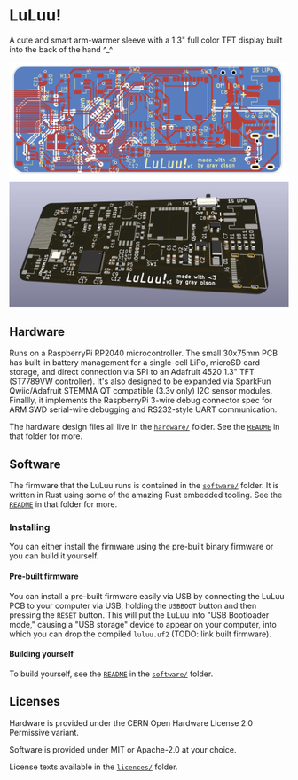 # LuLuu!

A cute and smart arm-warmer sleeve with a 1.3" full color TFT display built into the back of the
hand ^_^

![PCB drawing](img/board_drawing.png)
![PCB render](img/board_render.png)

## Hardware

Runs on a RaspberryPi RP2040 microcontroller. The small 30x75mm PCB has built-in battery management for a single-cell
LiPo, microSD card storage, and direct connection via SPI to an Adafruit 4520 1.3" TFT (ST7789VW controller). It's
also designed to be expanded via SparkFun Qwiic/Adafruit STEMMA QT compatible (3.3v only) I2C sensor modules. Finallly,
it implements the RaspberryPi 3-wire debug connector spec for ARM SWD serial-wire debugging and RS232-style
UART communication.

The hardware design files all live in the [`hardware/`](hardware/) folder. See the [`README`](hardware/README.md) in
that folder for more.

## Software

The firmware that the LuLuu runs is contained in the [`software/`](software/) folder.
It is written in Rust using some of the amazing Rust embedded tooling.
See the [`README`](software/README.md) in that folder for more.

### Installing

You can either install the firmware using the pre-built binary firmware or you can
build it yourself.

#### Pre-built firmware

You can install a pre-built firmware easily via USB by connecting the LuLuu PCB to
your computer via USB, holding the `USBBOOT` button and then pressing the `RESET`
button. This will put the LuLuu into "USB Bootloader mode," causing a "USB storage" 
device to appear on your computer, into which you can drop the compiled `luluu.uf2`
(TODO: link built firmware).

#### Building yourself

To build yourself, see the [`README`](software/README.md) in the
[`software/`](software/) folder.

## Licenses

Hardware is provided under the CERN Open Hardware License 2.0 Permissive variant.

Software is provided under MIT or Apache-2.0 at your choice.

License texts available in the [`licences/`](licenses/) folder.

